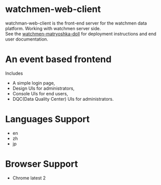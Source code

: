 # watchmen-web-client

watchman-web-client is the front-end server for the watchmen data platform. Working with watchmen server side.  
See the <a href="https://github.com/Indexical-Metrics-Measure-Advisory/watchmen-matryoshka-doll/">watchmen-matryoshka-doll</a> for
deployment instructions and end user documentation.

# An event based frontend

Includes

- A simple login page,
- Design UIs for administrators,
- Console UIs for end users,
- DQC(Data Quality Center) UIs for administrators.

# Languages Support

- en
- zh
- jp

# Browser Support

- Chrome latest 2